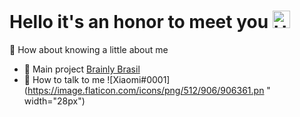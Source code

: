 # Hello it's an honor to meet you <img src="https://i.pinimg.com/originals/86/9e/7b/869e7bf9d1fd29adbe4190ac4168d709.gif" width="28px" alt="Hello">
💌 How about knowing a little about me

- 🔨 Main project [Brainly Brasil](https://discord.com/invite/brainly)
- 🍃 How to talk to me ![Xiaomi#0001](https://image.flaticon.com/icons/png/512/906/906361.pn " width="28px")
